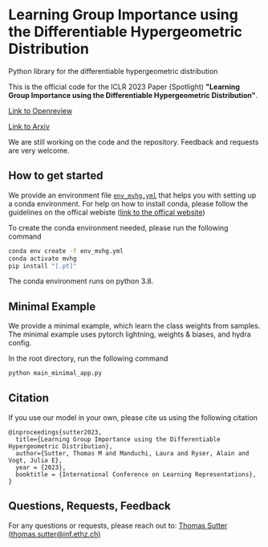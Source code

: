 # Learning Group Importance using the Differentiable Hypergeometric Distribution
Python library for the differentiable hypergeometric distribution

This is the official code for the ICLR 2023 Paper (Spotlight) 
**"Learning Group Importance using the Differentiable Hypergeometric Distribution"**.

[Link to Openreview](https://openreview.net/forum?id=75O7S_L4oY&referrer=%5BAuthor%20Console%5D(%2Fgroup%3Fid%3DICLR.cc%2F2023%2FConference%2FAuthors%23your-submissions))

[Link to Arxiv](https://arxiv.org/abs/2203.01629)

We are still working on the code and the repository. Feedback and requests are very welcome.

## How to get started
We provide an environment file [```env_mvhg.yml```](env_mvhg.yml) that helps you with setting up a conda environment.
For help on how to install conda, please follow the guidelines on the offical webiste ([link to the offical website](https://anaconda.org/))

To create the conda environment needed, please run the following command

```bash
conda env create -f env_mvhg.yml
conda activate mvhg
pip install "[.pt]"
```
The conda environment runs on python 3.8.

## Minimal Example
We provide a minimal example, which learn the class weights from samples.
The minimal example uses pytorch lightning, weights & biases, and hydra config.

In the root directory, run the following command
```bash
python main_minimal_app.py
```

## Citation
If you use our model in your own, please cite us using the following citation
```
@inproceedings{sutter2023,
  title={Learning Group Importance using the Differentiable Hypergeometric Distribution},
  author={Sutter, Thomas M and Manduchi, Laura and Ryser, Alain and Vogt, Julia E},
  year = {2023},
  booktitle = {International Conference on Learning Representations},
}
```

## Questions, Requests, Feedback
For any questions or requests, please reach out to:
[Thomas Sutter](https://thomassutter.github.io/) [(thomas.sutter@inf.ethz.ch)](mailto:thomas.sutter@inf.ethz.ch)
